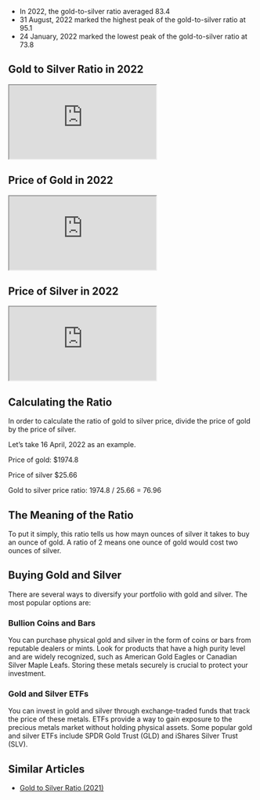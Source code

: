 - In 2022, the gold-to-silver ratio averaged 83.4
- 31 August, 2022 marked the highest peak of the gold-to-silver ratio at 95.1
- 24 January, 2022 marked the lowest peak of the gold-to-silver ratio at 73.8

## Gold to Silver Ratio in 2022

<iframe src="https://sigma-lab.netlify.app/plot/0bbc254d-87b3-49bf-8d17-3c3469ac9293/embed"></iframe>

## Price of Gold in 2022

<iframe src="https://sigma-lab.netlify.app/plot/760496f6-b81a-44b5-b124-b9e56ebdc9c8/embed"></iframe>

## Price of Silver in 2022

<iframe src="https://sigma-lab.netlify.app/plot/29135299-edf8-4c9d-be4c-b16d8b0c6777/embed"></iframe>

## Calculating the Ratio

In order to calculate the ratio of gold to silver price, divide the price of gold by the price of silver. 

Let’s take 16 April, 2022 as an example. 

Price of gold: $1974.8

Price of silver $25.66

Gold to silver price ratio: 1974.8 / 25.66 = 76.96

## The Meaning of the Ratio

To put it simply, this ratio tells us how mayn ounces of silver it takes to buy an ounce of gold. A ratio of 2 means one ounce of gold would cost two ounces of silver.

## Buying Gold and Silver

There are several ways to diversify your portfolio with gold and silver. The most popular options are:

### Bullion Coins and Bars

You can purchase physical gold and silver in the form of coins or bars from reputable dealers or mints. Look for products that have a high purity level and are widely recognized, such as American Gold Eagles or Canadian Silver Maple Leafs. Storing these metals securely is crucial to protect your investment.

### Gold and Silver ETFs

You can invest in gold and silver through exchange-traded funds that track the price of these metals. ETFs provide a way to gain exposure to the precious metals market without holding physical assets. Some popular gold and silver ETFs include SPDR Gold Trust (GLD) and iShares Silver Trust (SLV).

## Similar Articles

- [Gold to Silver Ratio (2021)](/blog/gold-silver-ratio-2021)